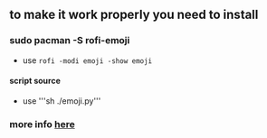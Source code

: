 ## to make it work properly you need to install

### sudo pacman -S rofi-emoji

- use
  `rofi -modi emoji -show emoji`

#### script source

- use '''sh
  ./emoji.py'''

### more info [here](https://github.com/Mange/rofi-emoji)
